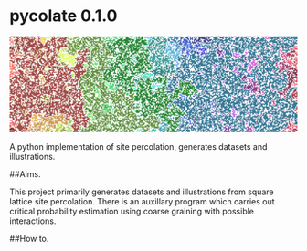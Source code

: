 # pycolate 0.1.0

![Banner](/images/cover_image.png)

A python implementation of site percolation, generates datasets and illustrations.

##Aims.

This project primarily generates datasets and illustrations from square lattice site percolation. There is an auxillary program which carries out critical probability estimation using coarse graining with possible interactions.

##How to.